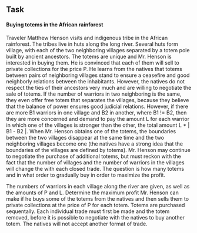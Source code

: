 ## Task

#### Buying totems in the African rainforest

Traveler Matthew Henson visits and indigenous tribe in the African rainforest. The tribes live in huts along the long river. Several huts form village, with each of the two neighboring villages separated by a totem pole built by ancient ancestors. The totems are unique and Mr. Henson is interested in buying them. He is convinced that each of them will sell to private collections for the price P. He learns from the natives that totems between pairs of neighboring villages stand to ensure a ceasefire and good neighborly relations between the inhabitants. However, the natives do not respect the ties of their ancestors very much and are willing to negotiate the sale of totems. If the number of warriors in two neighboring is the same, they even offer free totem that separates the villages, because they believe that the balance of power ensures good judicial relations. However, if there are more B1 warriors in one village and B2 in another, where B1 != B2, then they are more concerned and demand to pay the amount L for each warrior in which one of the villages is stronger than the other, the total amount L * | B1 - B2 |. When Mr. Henson obtains one of the totems, the boundaries between the two villages disappear at the same time and the two neighboring villages become one (the natives have a strong idea that the boundaries of the villages are defined by totems). Mr. Henson may continue to negotiate the purchase of additional totems, but must reckon with the fact that the number of villages and the number of warriors in the villages will change the with each closed trade. The question is how many totems and in what order to gradually buy in order to maximize the profit.

The numbers of warriors in each village along the river are given, as well as the amounts of P and L. Determine the maximum profit Mr. Henson can make if he buys some of the totems from the natives and then sells them to private collections at the price of P for each totem. Totems are purchased sequentally. Each individual trade must first be made and the totem removed, before it is possible to negotiate with the natives to buy another totem. The natives will not accept another format of trade.
